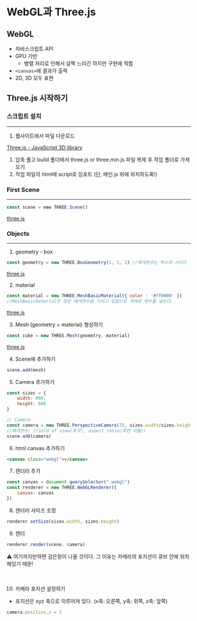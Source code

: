 # WebGL과 Three.js

## WebGL

- 자바스크립트 API
- GPU 기반
    - 병렬 처리로 인해서 살짝 느리긴 하지만 구현에 적합
- `<canvas>`에 결과가 출력
- 2D, 3D 모두 표현

## Three.js 시작하기

### 스크립트 설치

---

1. 웹사이트에서 파일 다운로드 

[Three.js - JavaScript 3D library](https://threejs.org/)

1. 압축 풀고 build 폴더에서 three.js or three.min.js 파일 복제 후 작업 폴더로 가져오기
2. 작업 파일의 html에 script로 임포트 (단, 메인.js 위에 위치하도록!)

### First Scene

---

```jsx
const scene = new THREE.Scene()
```

[three.js](https://threejs.org/docs/index.html#api/en/scenes/Scene)

### Objects

---

1. geometry - box

```jsx
const geometry = new THREE.BoxGeometry(1, 1, 1) //매개변수는 박스의 사이즈
```

[three.js](https://threejs.org/docs/index.html#api/en/geometries/BoxGeometry)

2. material

```jsx
const material = new THREE.MeshBasicMaterial({ color : '#ff0000' }) 
//MeshBasicMaterial은 많은 매개변수를 가지고 있음으로 객체로 변수를 넣는다.
```

[three.js](https://threejs.org/docs/index.html#api/en/materials/MeshBasicMaterial)

3. Mesh (geometry + material)  형성하기

```jsx
const cube = new THREE.Mesh(geometry, material)
```

[three.js](https://threejs.org/docs/index.html#api/en/objects/Mesh)

4. Scene에 추가하기

```jsx
scene.add(mesh)
```

5. Camera 추가하기

```jsx
const sizes = {
    width: 800,
    height: 600
}

// Camera
const camera = new THREE.PerspectiveCamera(75, sizes.width/sizes.height)
//매개변수: (field of view(화각), aspect ratio(화면 비율))
scene.add(camera)
```

6. html canvas 추가하기

```html
<canvas class="webgl"></canvas>
```

7. 렌더러 추가

```jsx
const canvas = document.querySelector(".webgl")
const renderer = new THREE.WebGLRenderer({
    canvas: canvas
})
```

8. 렌더러 사이즈 조정

```jsx
renderer.setSize(sizes.width, sizes.height)
```

9. 렌더

```jsx
renderer.render(scene, camera)
```
  
  
<aside>
⚠️ 여기까지만하면 검은창이 나올 것이다. 그 이유는 카메라의 포지션이 큐브 안에 위치해있기 때문!

</aside>
</br>
</br>

10. 카메라 포지션 설정하기
- 포지션은 xyz 축으로 이루어져 있다. (x축: 오른쪽, y축: 위쪽, z축: 앞쪽)

```jsx
camera.position.z = 3
```
